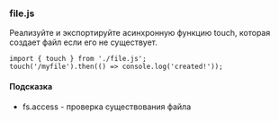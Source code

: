 ### file.js
Реализуйте и экспортируйте асинхронную функцию touch, которая создает файл если его не существует.
```
import { touch } from './file.js';
touch('/myfile').then(() => console.log('created!'));
```

#### Подсказка
- fs.access - проверка существования файла
